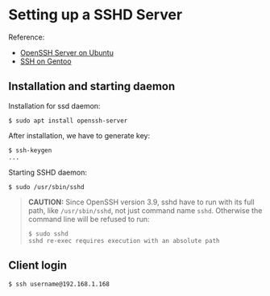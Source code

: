 # Setting up a SSHD Server

Reference:

* [OpenSSH Server on Ubuntu](https://help.ubuntu.com/lts/serverguide/openssh-server.html)
* [SSH on Gentoo](https://wiki.gentoo.org/wiki/SSH)

## Installation and starting daemon

Installation for ssd daemon:

``` shell
$ sudo apt install openssh-server
```

After installation, we have to generate key:

``` shell
$ ssh-keygen 
...
```

Starting SSHD daemon:

``` shell
$ sudo /usr/sbin/sshd
```

> **CAUTION:** Since OpenSSH version 3.9, sshd have to run with its full path, like `/usr/sbin/sshd`, not just command name `sshd`. Otherwise the command line will be refused to run:
>
> ``` shell
> $ sudo sshd
> sshd re-exec requires execution with an absolute path
> ```

## Client login
``` shell
$ ssh username@192.168.1.168
```

